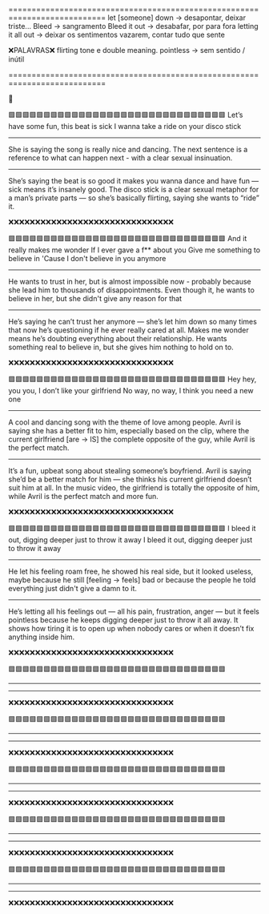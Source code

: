 ===========================================================================
let \[someone] down -> desapontar, deixar triste...
Bleed -> sangramento
Bleed it out -> desabafar, por para fora
letting it all out -> deixar os sentimentos vazarem, contar tudo que sente



❌PALAVRAS❌
flirting tone e double meaning.
pointless -> sem sentido / inútil



===========================================================================

🔵







🟩🟩🟩🟩🟩🟩🟩🟩🟩🟩🟩🟩🟩🟩🟩🟩🟩🟩🟩🟩🟩🟩🟩🟩🟩🟩🟩🟩🟩🟩🟩
Let’s have some fun, this beat is sick
I wanna take a ride on your disco stick

---

She is saying the song is really nice and dancing. The next sentence is a reference to what can happen next - with a clear sexual insinuation.

---

She’s saying the beat is so good it makes you wanna dance and have fun — sick means it’s insanely good. The disco stick is a clear sexual metaphor for a man’s private parts — so she’s basically flirting, saying she wants to “ride” it.

❌❌❌❌❌❌❌❌❌❌❌❌❌❌❌❌❌❌❌❌❌❌❌❌❌❌❌❌❌❌❌







🟩🟩🟩🟩🟩🟩🟩🟩🟩🟩🟩🟩🟩🟩🟩🟩🟩🟩🟩🟩🟩🟩🟩🟩🟩🟩🟩🟩🟩🟩🟩
And it really makes me wonder
If I ever gave a f\*\* about you
Give me something to believe in
'Cause I don't believe in you anymore

---

He wants to trust in her, but is almost impossible now - probably because she lead him to thousands of disappointments. Even though it, he wants to believe in her, but she didn't give any reason for that

---

He’s saying he can’t trust her anymore — she’s let him down so many times that now he’s questioning if he ever really cared at all. Makes me wonder means he’s doubting everything about their relationship. He wants something real to believe in, but she gives him nothing to hold on to.

❌❌❌❌❌❌❌❌❌❌❌❌❌❌❌❌❌❌❌❌❌❌❌❌❌❌❌❌❌❌❌









🟩🟩🟩🟩🟩🟩🟩🟩🟩🟩🟩🟩🟩🟩🟩🟩🟩🟩🟩🟩🟩🟩🟩🟩🟩🟩🟩🟩🟩🟩🟩
Hey hey, you you, I don’t like your girlfriend
No way, no way, I think you need a new one

---

A cool and dancing song with the theme of love among people. Avril is saying she has a better fit to him, especially based on the clip, where the current girlfriend \[are -> IS] the complete opposite of the guy, while Avril is the perfect match.

---

It’s a fun, upbeat song about stealing someone’s boyfriend. Avril is saying she’d be a better match for him — she thinks his current girlfriend doesn’t suit him at all. In the music video, the girlfriend is totally the opposite of him, while Avril is the perfect match and more fun.

❌❌❌❌❌❌❌❌❌❌❌❌❌❌❌❌❌❌❌❌❌❌❌❌❌❌❌❌❌❌❌









🟩🟩🟩🟩🟩🟩🟩🟩🟩🟩🟩🟩🟩🟩🟩🟩🟩🟩🟩🟩🟩🟩🟩🟩🟩🟩🟩🟩🟩🟩🟩
I bleed it out, digging deeper just to throw it away
I bleed it out, digging deeper just to throw it away

---

He let his feeling roam free, he showed his real side, but it looked useless, maybe because he still \[feeling -> feels] bad or because the people he told everything just didn't give a damn to it.

---

He’s letting all his feelings out — all his pain, frustration, anger — but it feels pointless because he keeps digging deeper just to throw it all away. It shows how tiring it is to open up when nobody cares or when it doesn’t fix anything inside him.

❌❌❌❌❌❌❌❌❌❌❌❌❌❌❌❌❌❌❌❌❌❌❌❌❌❌❌❌❌❌❌









🟩🟩🟩🟩🟩🟩🟩🟩🟩🟩🟩🟩🟩🟩🟩🟩🟩🟩🟩🟩🟩🟩🟩🟩🟩🟩🟩🟩🟩🟩🟩



---



---



❌❌❌❌❌❌❌❌❌❌❌❌❌❌❌❌❌❌❌❌❌❌❌❌❌❌❌❌❌❌❌









🟩🟩🟩🟩🟩🟩🟩🟩🟩🟩🟩🟩🟩🟩🟩🟩🟩🟩🟩🟩🟩🟩🟩🟩🟩🟩🟩🟩🟩🟩🟩



---



---



❌❌❌❌❌❌❌❌❌❌❌❌❌❌❌❌❌❌❌❌❌❌❌❌❌❌❌❌❌❌❌









🟩🟩🟩🟩🟩🟩🟩🟩🟩🟩🟩🟩🟩🟩🟩🟩🟩🟩🟩🟩🟩🟩🟩🟩🟩🟩🟩🟩🟩🟩🟩



---



---



❌❌❌❌❌❌❌❌❌❌❌❌❌❌❌❌❌❌❌❌❌❌❌❌❌❌❌❌❌❌❌









🟩🟩🟩🟩🟩🟩🟩🟩🟩🟩🟩🟩🟩🟩🟩🟩🟩🟩🟩🟩🟩🟩🟩🟩🟩🟩🟩🟩🟩🟩🟩



---



---



❌❌❌❌❌❌❌❌❌❌❌❌❌❌❌❌❌❌❌❌❌❌❌❌❌❌❌❌❌❌❌









🟩🟩🟩🟩🟩🟩🟩🟩🟩🟩🟩🟩🟩🟩🟩🟩🟩🟩🟩🟩🟩🟩🟩🟩🟩🟩🟩🟩🟩🟩🟩



---



---



❌❌❌❌❌❌❌❌❌❌❌❌❌❌❌❌❌❌❌❌❌❌❌❌❌❌❌❌❌❌❌

